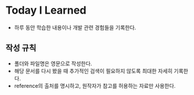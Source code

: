 # Today I Learned
- 하루 동안 학습한 내용이나 개발 관련 경험들을 기록한다.
## 작성 규칙
- 폴더와 파일명은 영문으로 작성한다.
- 해당 문서를 다시 봤을 때 추가적인 검색이 필요하지 않도록 최대한 자세히 기록한다.
- reference의 출처를 명시하고, 원작자가 참고를 허용하는 자료만 사용한다.